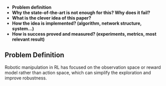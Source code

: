 
- **Problem definition** 
- **Why the state-of-the-art is not enough for this? Why does it fail?**
- **What is the clever idea of this paper?** 
- **How the idea is implemented? (algorithm, network structure, system...)** 
- **How is success proved and measured? (experiments, metrics, most relevant result)**

## Problem Definition
Robotic manipulation in RL has focused on the observation space or reward model rather than action space, which can simplify the exploration and improve robustness.